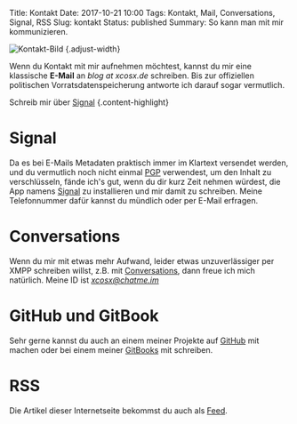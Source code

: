 Title: Kontakt
Date: 2017-10-21 10:00
Tags: Kontakt, Mail, Conversations, Signal, RSS
Slug: kontakt
Status: published
Summary: So kann man mit mir kommunizieren.

![Kontakt-Bild](/images/kontakt.png)
{.adjust-width}

Wenn du Kontakt mit mir aufnehmen möchtest, kannst du mir eine klassische **E-Mail** an *blog at xcosx.de* schreiben. Bis zur offiziellen politischen Vorratsdatenspeicherung antworte ich darauf sogar vermutlich.

Schreib mir über [Signal](https://signal.org/)
{.content-highlight}

# Signal

Da es bei E-Mails Metadaten praktisch immer im Klartext versendet werden, und du vermutlich noch nicht einmal [PGP](pgp.html) verwendest, um den Inhalt zu verschlüsseln, fände ich's gut, wenn du dir kurz Zeit nehmen würdest, die App namens [Signal](https://signal.org/) zu installieren und mir damit zu schreiben. Meine Telefonnummer dafür kannst du mündlich oder per E-Mail erfragen.

# Conversations

Wenn du mir mit etwas mehr Aufwand, leider etwas unzuverlässiger per XMPP schreiben willst, z.B. mit [Conversations](Conversations.md), dann freue ich mich natürlich. Meine ID ist *xcosx@chatme.im*

# GitHub und GitBook

Sehr gerne kannst du auch an einem meiner Projekte auf [GitHub](https://github.com/DorKeinath) mit machen oder bei einem meiner [GitBooks](https://www.gitbook.com/@dorkeinath) mit schreiben.

# RSS

Die Artikel dieser Internetseite bekommst du auch als [Feed](../feed.html).
